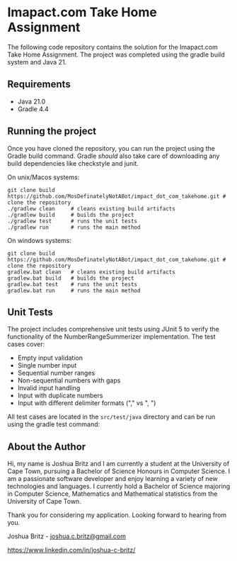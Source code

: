 # Imapact.com Take Home Assignment

The following code repository contains the solution for the Imapact.com Take Home Assignment. 
The project was completed using the gradle build system and Java 21.

## Requirements

- Java 21.0
- Gradle 4.4

## Running the project

Once you have cloned the repository, you can run the project using the Gradle build command. 
Gradle _should_ also take care of downloading any build dependencies like checkstyle and junit.

On unix/Macos systems:


```
git clone build https://github.com/MosDefinatelyNotABot/impact_dot_com_takehome.git # clone the repository 
./gradlew clean     # cleans existing build artifacts
./gradlew build     # builds the project
./gradlew test      # runs the unit tests
./gradlew run       # runs the main method
```

On windows systems:

```
git clone build https://github.com/MosDefinatelyNotABot/impact_dot_com_takehome.git # clone the repository
gradlew.bat clean   # cleans existing build artifacts
gradlew.bat build   # builds the project
gradlew.bat test    # runs the unit tests
gradlew.bat run     # runs the main method
```

## Unit Tests

The project includes comprehensive unit tests using JUnit 5 to verify the functionality of the NumberRangeSummerizer
implementation. The test cases cover:

- Empty input validation
- Single number input
- Sequential number ranges
- Non-sequential numbers with gaps
- Invalid input handling
- Input with duplicate numbers
- Input with different delimiter formats ("," vs ", ")

All test cases are located in the `src/test/java` directory and can be run using the gradle test command:

## About the Author

Hi, my name is Joshua Britz and I am currently a student at the University of Cape Town, pursuing a 
Bachelor of Science Honours in Computer Science. I am a passionate software developer and enjoy 
learning a variety of new technologies and languages. I currently hold a Bachelor of Science majoring in Computer 
Science, Mathematics and Mathematical statistics from the University of Cape Town.

Thank you for considering my application. Looking forward to hearing from you.

Joshua Britz - joshua.c.britz@gmail.com

https://www.linkedin.com/in/joshua-c-britz/